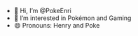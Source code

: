 - 👋 Hi, I’m @PokeEnri
- 👀 I’m interested in Pokémon and Gaming
- 😄 Pronouns: Henry and Poke

<!---
PokeEnri/PokeEnri is a ✨ special ✨ repository because its `README.md` (this file) appears on your GitHub profile.
You can click the Preview link to take a look at your changes.
--->
